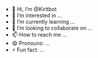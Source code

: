 - 👋 Hi, I’m @Kiritbot
- 👀 I’m interested in ...
- 🌱 I’m currently learning ...
- 💞️ I’m looking to collaborate on ...
- 📫 How to reach me ...
- 😄 Pronouns: ...
- ⚡ Fun fact: ...

<!---
Kiritbot/Kiritbot is a ✨ special ✨ repository because its `README.md` (this file) appears on your GitHub profile.
You can click the Preview link to take a look at your changes.
--->
